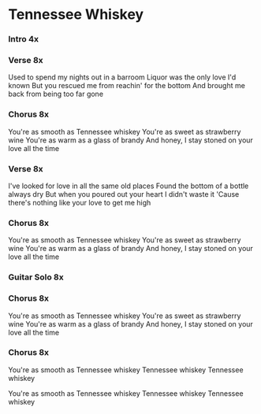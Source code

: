 # Tennessee Whiskey

### Intro  4x  

### Verse  8x

Used to spend my nights out in a barroom
Liquor was the only love I'd known
But you rescued me from reachin' for the bottom
And brought me back from being too far gone

### Chorus  8x

You're as smooth as Tennessee whiskey
You're as sweet as strawberry wine
You're as warm as a glass of brandy
And honey, I stay stoned on your love all the time

### Verse  8x

I've looked for love in all the same old places
Found the bottom of a bottle always dry
But when you poured out your heart I didn't waste it
'Cause there's nothing like your love to get me high

### Chorus  8x

You're as smooth as Tennessee whiskey
You're as sweet as strawberry wine
You're as warm as a glass of brandy
And honey, I stay stoned on your love all the time

### Guitar Solo  8x

### Chorus  8x

You're as smooth as Tennessee whiskey
You're as sweet as strawberry wine
You're as warm as a glass of brandy
And honey, I stay stoned on your love all the time

### Chorus  8x

You're as smooth as Tennessee whiskey
Tennessee whiskey
Tennessee whiskey

You're as smooth as Tennessee whiskey
Tennessee whiskey
Tennessee whiskey
